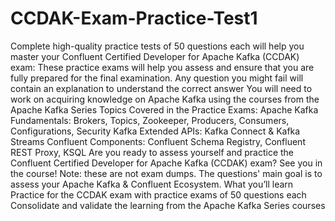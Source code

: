 # CCDAK-Exam-Practice-Test1
Complete high-quality practice tests of 50 questions each will help you master your Confluent Certified Developer for Apache Kafka (CCDAK) exam:  These practice exams will help you assess and ensure that you are fully prepared for the final examination.  Any question you might fail will contain an explanation to understand the correct answer  You will need to work on acquiring knowledge on Apache Kafka using the courses from the Apache Kafka Series  Topics Covered in the Practice Exams:  Apache Kafka Fundamentals: Brokers, Topics, Zookeeper, Producers, Consumers, Configurations, Security  Kafka Extended APIs: Kafka Connect &amp; Kafka Streams  Confluent Components: Confluent Schema Registry, Confluent REST Proxy, KSQL  Are you ready to assess yourself and practice the Confluent Certified Developer for Apache Kafka (CCDAK) exam?   See you in the course!  Note: these are not exam dumps. The questions' main goal is to assess your Apache Kafka &amp; Confluent Ecosystem.  What you’ll learn Practice for the CCDAK exam with practice exams of 50 questions each Consolidate and validate the learning from the Apache Kafka Series courses
